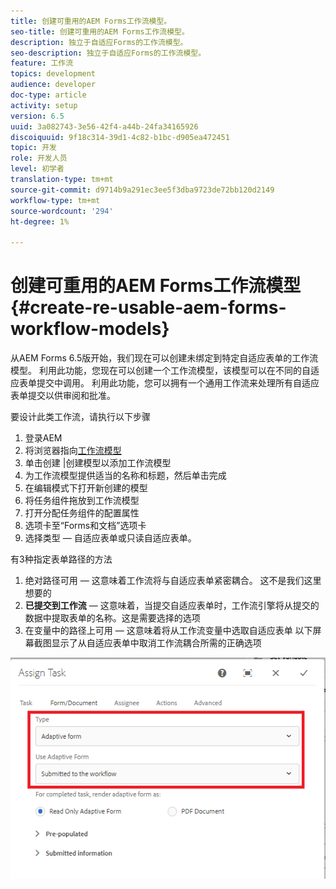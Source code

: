 ```yaml
---
title: 创建可重用的AEM Forms工作流模型。
seo-title: 创建可重用的AEM Forms工作流模型。
description: 独立于自适应Forms的工作流模型。
seo-description: 独立于自适应Forms的工作流模型。
feature: 工作流
topics: development
audience: developer
doc-type: article
activity: setup
version: 6.5
uuid: 3a082743-3e56-42f4-a44b-24fa34165926
discoiquuid: 9f18c314-39d1-4c82-b1bc-d905ea472451
topic: 开发
role: 开发人员
level: 初学者
translation-type: tm+mt
source-git-commit: d9714b9a291ec3ee5f3dba9723de72bb120d2149
workflow-type: tm+mt
source-wordcount: '294'
ht-degree: 1%

---
```



# 创建可重用的AEM Forms工作流模型{#create-re-usable-aem-forms-workflow-models}

从AEM Forms 6.5版开始，我们现在可以创建未绑定到特定自适应表单的工作流模型。 利用此功能，您现在可以创建一个工作流模型，该模型可以在不同的自适应表单提交中调用。 利用此功能，您可以拥有一个通用工作流来处理所有自适应表单提交以供审阅和批准。

要设计此类工作流，请执行以下步骤

1. 登录AEM
1. 将浏览器指向[工作流模型](http://localhost:4502/libs/cq/workflow/admin/console/content/models.html)
1. 单击创建 |创建模型以添加工作流模型
1. 为工作流模型提供适当的名称和标题，然后单击完成
1. 在编辑模式下打开新创建的模型
1. 将任务组件拖放到工作流模型
1. 打开分配任务组件的配置属性
1. 选项卡至“Forms和文档”选项卡
1. 选择类型 — 自适应表单或只读自适应表单。

有3种指定表单路径的方法

1. 绝对路径可用 — 这意味着工作流将与自适应表单紧密耦合。 这不是我们这里想要的
1. **已提交到工作流**  — 这意味着，当提交自适应表单时，工作流引擎将从提交的数据中提取表单的名称。这是需要选择的选项
1. 在变量中的路径上可用 — 这意味着将从工作流变量中选取自适应表单
以下屏幕截图显示了从自适应表单中取消工作流耦合所需的正确选项

![工作流模型](assets/workflomodel.PNG)